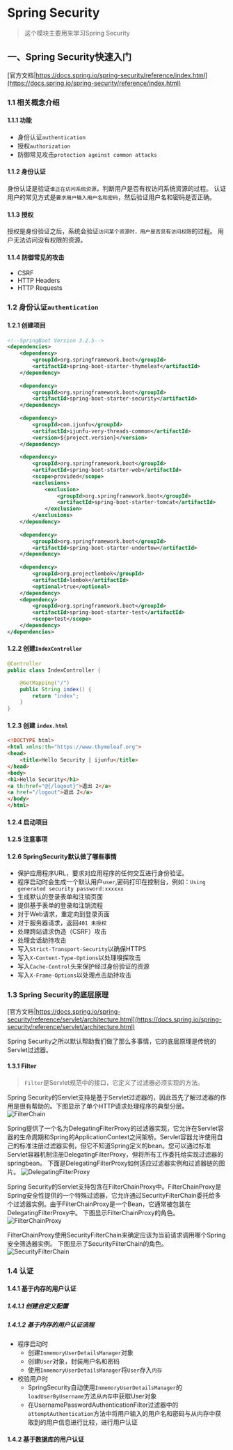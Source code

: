 
# Spring Security

> 这个模块主要用来学习Spring Security

## 一、Spring Security快速入门

[官方文档|https://docs.spring.io/spring-security/reference/index.html](https://docs.spring.io/spring-security/reference/index.html)

### 1.1 相关概念介绍

#### 1.1.1 功能

+ 身份认证`authentication`
+ 授权`authorization`
+ 防御常见攻击`protection ageinst common attacks`

#### 1.1.2 身份认证

身份认证是验证`谁正在访问系统资源`，判断用户是否有权访问系统资源的过程。
认证用户的常见方式是`要求用户输入用户名和密码`，然后验证用户名和密码是否正确。

#### 1.1.3 授权

授权是身份验证之后，系统会验证`访问某个资源时，用户是否具有访问权限`的过程。
用户无法访问没有权限的资源。

#### 1.1.4 防御常见的攻击
+ CSRF
+ HTTP Headers
+ HTTP Requests

### 1.2 身份认证`authentication`

#### 1.2.1 创建项目
```xml
<!--SpringBoot Version 3.2.5-->
<dependencies>
    <dependency>
        <groupId>org.springframework.boot</groupId>
        <artifactId>spring-boot-starter-thymeleaf</artifactId>
    </dependency>
    
    <dependency>
        <groupId>org.springframework.boot</groupId>
        <artifactId>spring-boot-starter-security</artifactId>
    </dependency>
    
    <dependency>
        <groupId>com.ijunfu</groupId>
        <artifactId>ijunfu-very-threads-common</artifactId>
        <version>${project.version}</version>
    </dependency>
    
    <dependency>
        <groupId>org.springframework.boot</groupId>
        <artifactId>spring-boot-starter-web</artifactId>
        <scope>provided</scope>
        <exclusions>
            <exclusion>
                <groupId>org.springframework.boot</groupId>
                <artifactId>spring-boot-starter-tomcat</artifactId>
            </exclusion>
        </exclusions>
    </dependency>
    
    <dependency>
        <groupId>org.springframework.boot</groupId>
        <artifactId>spring-boot-starter-undertow</artifactId>
    </dependency>
    
    <dependency>
        <groupId>org.projectlombok</groupId>
        <artifactId>lombok</artifactId>
        <optional>true</optional>
    </dependency>
    <dependency>
        <groupId>org.springframework.boot</groupId>
        <artifactId>spring-boot-starter-test</artifactId>
        <scope>test</scope>
    </dependency>
</dependencies>
```

#### 1.2.2 创建`IndexController`

```java
@Controller
public class IndexController {

    @GetMapping("/")
    public String index() {
        return "index";
    }
}

```

#### 1.2.3 创建 `index.html`

```html
<!DOCTYPE html>
<html xmlns:th="https://www.thymeleaf.org">
<head>
    <title>Hello Security | ijunfu</title>
</head>
<body>
<h1>Hello Security</h1>
<a th:href="@{/logout}">退出 2</a>
<a href="/logout">退出 2</a>
</body>
</html>
```

#### 1.2.4 启动项目


#### 1.2.5 注意事项


#### 1.2.6 SpringSecurity默认做了哪些事情
+ 保护应用程序URL，要求对应用程序的任何交互进行身份验证。
+ 程序启动时会生成一个默认用户`user`,密码打印在控制台，例如：`Using generated security password:xxxxxx`
+ 生成默认的登录表单和注销页面
+ 提供基于表单的登录和注销流程
+ 对于Web请求，重定向到登录页面
+ 对于服务器请求，返回`401 未授权`
+ 处理跨站请求伪造（CSRF）攻击
+ 处理会话劫持攻击
+ 写入`Strict-Transport-Security`以确保HTTPS
+ 写入`X-Content-Type-Options`以处理嗅探攻击
+ 写入`Cache-Control`头来保护经过身份验证的资源
+ 写入`X-Frame-Options`以处理点击劫持攻击




### 1.3 Spring Security的底层原理

[官方文档|https://docs.spring.io/spring-security/reference/servlet/architecture.html](https://docs.spring.io/spring-security/reference/servlet/architecture.html)

Spring Security之所以默认帮助我们做了那么多事情，它的底层原理是传统的Servlet过滤器。

#### 1.3.1 Filter
> `Filter`是Servlet规范中的接口，它定义了过滤器必须实现的方法。

Spring Security的Servlet支持是基于Servlet过滤器的，因此首先了解过滤器的作用是很有帮助的。下图显示了单个HTTP请求处理程序的典型分层。
![FilterChain](./images/FilterChain.png)

Spring提供了一个名为DelegatingFilterProxy的过滤器实现，它允许在Servlet容器的生命周期和Spring的ApplicationContext之间架桥。Servlet容器允许使用自己的标准注册过滤器实例，但它不知道Spring定义的bean。您可以通过标准Servlet容器机制注册DelegatingFilterProxy，但将所有工作委托给实现过滤器的springbean。
下面是DelegatingFilterProxy如何适应过滤器实例和过滤器链的图片。
![DelegatingFilterProxy](./images/DelegatingFilterProxy.png)

Spring Security的Servlet支持包含在FilterChainProxy中。FilterChainProxy是Spring安全性提供的一个特殊过滤器，它允许通过SecurityFilterChain委托给多个过滤器实例。由于FilterChainProxy是一个Bean，它通常被包装在DelegatingFilterProxy中。
下图显示FilterChainProxy的角色。
![FilterChainProxy](./images/FilterChainProxy.png)

FilterChainProxy使用SecurityFilterChain来确定应该为当前请求调用哪个Spring安全筛选器实例。
下图显示了SecurityFilterChain的角色。
![SecurityFilterChain](./images/SecurityFilterChain.png)

### 1.4 认证

#### 1.4.1 基于内存的用户认证

##### 1.4.1.1 创建自定义配置

##### 1.4.1.2 基于内存的用户认证流程
+ 程序启动时
  + 创建`InmemoryUserDetailsManager`对象
  + 创建`User`对象，封装用户名和密码
  + 使用`InmemoryUserDetailsManager`将`User`存入`内存`
+ 校验用户时
  + SpringSecurity自动使用`InmemoryUserDetailsManager`的`loadUserByUsername`方法从`内存`中获取User对象
  + 在UsernamePasswordAuthenticationFilter过滤器中的`attemptAuthentication`方法中将用户输入的用户名和密码与从内存中获取到的用户信息进行比较，进行用户认证

#### 1.4.2 基于数据库的用户认证

